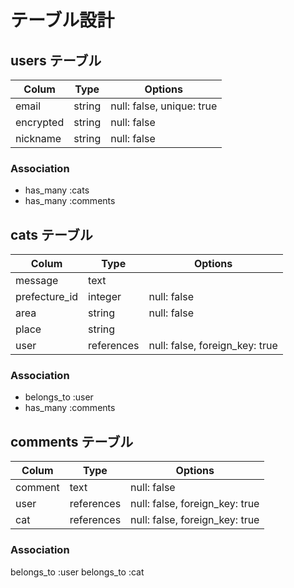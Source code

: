 # テーブル設計

## users テーブル

| Colum     | Type    | Options                   |
| --------- | ------- | ------------------------- |
| email     | string  | null: false, unique: true |
| encrypted | string  | null: false               |
| nickname  | string  | null: false               |

### Association

- has_many :cats
- has_many :comments

## cats テーブル

| Colum         | Type       | Options                        |
| ------------- | ---------- | ------------------------------ |
| message       | text       |                                |
| prefecture_id | integer    | null: false                    |
| area          | string     | null: false                    |
| place         | string     |                                |
| user          | references | null: false, foreign_key: true |

### Association

- belongs_to :user
- has_many :comments

## comments テーブル

| Colum         | Type       | Options                        |
| ------------- | ---------- | ------------------------------ |
| comment       | text       | null: false                    |
| user          | references | null: false, foreign_key: true |
| cat           | references | null: false, foreign_key: true |

### Association

belongs_to :user
belongs_to :cat